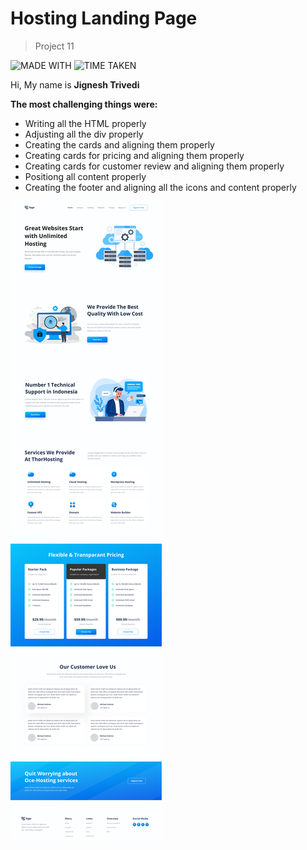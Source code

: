 # Hosting Landing Page

> Project 11

![MADE WITH](https://img.shields.io/badge/MADE%20WITH-HTML%20%26%20CSS-blue)
![TIME TAKEN](https://img.shields.io/badge/TIME%20TAKEN-11H%3A00M%3A00S-orange)

Hi, My name is **Jignesh Trivedi**

**The most challenging things were:**
- Writing all the HTML properly
- Adjusting all the div properly
- Creating the cards and aligning them properly
- Creating cards for pricing and aligning them properly
- Creating cards for customer review and aligning them properly
- Positiong all content properly
- Creating the footer and aligning all the icons and content properly

![Hosting Landing Page](Assets/Hosting%20Landing%20Page.png)